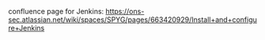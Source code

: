 confluence page for Jenkins: 
https://ons-sec.atlassian.net/wiki/spaces/SPYG/pages/663420929/Install+and+configure+Jenkins
